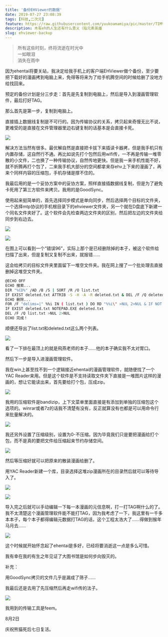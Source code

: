 ```yaml
---
title: '备份EHViewer的数据'
date: 2019-07-27 23:08:39
tags: [科技,二次元]
feature: https://raw.githubusercontent.com/yuukoamamiya/pic/master/TIM%E5%9B%BE%E7%89%8720190726174630.jpg
description: 木有eh的人生还有什么意义（指元素英雄
slug: ehviewer-backup
---
```

> 所有这些时刻，终将流逝在时光中  
> 一如眼泪  
> 消失在雨中  

<!-- more -->

因为ehentai将要关站，我决定给我手机上的客户端EHViewer做个备份，至少要把下载好的漫画拷到电脑上来，免得等将来为了给手机腾空间的时候给删了没地方给找回来。

预定的备份计划是分三步走：首先是先复制到电脑上，然后是导入到漫画管理软件，最后打好TAG。

那么首先是第一步，复制到电脑上。

直接插上数据线复制是不可行的。因为传输协议的关系，拷贝起来奇慢无比不说，更难受的是直接在文件管理器里边右键复制的话基本是会直接卡死。

![](https://raw.githubusercontent.com/yuukoamamiya/pic/master/20190727221850.png)

解决方法当然有很多。最优解自然是直接把卡拔下来插读卡器拷，但是我手机只有内置存储，这自然行不通。再比如说先打个包然后用wifi传，一不再是传输一堆零散的小文件，二也换了一种传输协议，自然传地更快。但是我一来手机性能不好，就不折腾再打个包了，二来我手机大部分的空间都拿来存ehv上下来的漫画了，再来个同样内容的压缩包，手机存储是撑不住的。

我最后用的是一个妥协方案中的妥协方案，照样直接插数据线复制，但是为了避免卡死用了第三方软件来拷贝。我用的是GoodSync。

使用起来挺简单的，首先选择同步模式是单向同步，然后选择两个目标的文件夹，一个选择mtp协议的手机根目录下的ehviewer文件夹，另一个就在D盘底下新建一个同名文件夹好了。这个软件会先检查两边文件夹的区别，然后把左边的文件夹给同步到右边去。

![](https://raw.githubusercontent.com/yuukoamamiya/pic/master/Snipaste_2019-07-26_18-21-42.png)

![](https://raw.githubusercontent.com/yuukoamamiya/pic/master/Snipaste_2019-07-26_21-11-19.png)

在图上可以看到一个“错误96”，实际上那个是已经删除掉的本子，被这个软件给扫描了出来，但是复制又复制不出来，就报错……

这会给拷贝的目标文件夹里面留下一堆空文件夹。我在网上搜了一个批处理去直接删掉这堆空文件夹。

```bash
@ECHO OFF
ECHO 搜索...
DIR "%CD%" /AD /B /S | SORT /R /O list.txt
IF EXIST deleted.txt ATTRIB -S -H -A -R deleted.txt & DEL /F /Q deleted.txt >NUL 2>NUL
ECHO 删除...
FOR /F "delims=|" %%i IN ( list.txt ) DO RD "%%i\" >NUL 2>NUL & IF NOT EXIST "%%i\" ECHO %%i\>>deleted.txt
IF EXIST deleted.txt NOTEPAD.EXE deleted.txt
DEL /F /Q list.txt >NUL 2>NUL
ECHO 完成！
```

顺便还导出了list.txt和deleted.txt这么两个列表。

![](https://raw.githubusercontent.com/yuukoamamiya/pic/master/20190727224601.png)

看了一下排在最顶上的就是飛燕老师的本子……他的本子确实我不太对胃口。



然后下一步是导入进漫画管理软件。

我在win上甚至找不到一个逻辑接近ehentai的漫画管理软件，就随便找了一个YAC Reader来用。但是这个软件是不支持读取文件夹下直接是一堆图片这样的漫画的，想让它能读出来，首先要给打个包，压成zip。

![](https://raw.githubusercontent.com/yuukoamamiya/pic/master/Snipaste_2019-07-27_22-49-25.png)

我用的压缩软件是bandizip，上下文菜单里面直接是有添加到单独的压缩包这个选项的。winrar或者7z的话我不清楚有没有，反正就算没有也都是可以用命令行来批量解决的。

![](https://raw.githubusercontent.com/yuukoamamiya/pic/master/Snipaste_2019-07-27_21-01-50.png)

我还另外设置了压缩级别，设置为0-不压缩。因为毕竟我们只是要把漫画给打个包，而不是真的要把文件给压缩起来节约存储空间。

![](https://raw.githubusercontent.com/yuukoamamiya/pic/master/TIM%E5%9B%BE%E7%89%8720190727225444.png)

然后等压缩好就可以把原来的散装漫画给删了。

用YAC Reader新建一个库，目录选择这堆zip漫画所在的目录然后就可以等待导入了。

![](https://raw.githubusercontent.com/yuukoamamiya/pic/master/TIM%E5%9B%BE%E7%89%8720190727230029.png)

![](https://raw.githubusercontent.com/yuukoamamiya/pic/master/Snipaste_2019-07-27_22-07-57.png)

导入完之后就可以手动编辑一下每一本漫画的元信息啊，打一打TAG啊什么的了。我不太清楚这个漫画管理软件能不能打TAG，因为我考虑了一下，我这里有一千多本本子，每个本子都得编辑元数据打TAG的话，这个工程太浩大了……得做到猴年马月去……

![](https://raw.githubusercontent.com/yuukoamamiya/pic/master/20190727231044.png)

这个时候就开始怀念起了ehentai是多好，已经将要消逝这一点是多么可惜。

我有幸在我的有生之年见证了大图书馆是如何步向毁灭的。




补充：

用GoodSync拷贝的文件几乎是漏成了筛子……

我最后还是去用了先压缩然后再走wifi传的法子。

![](https://raw.githubusercontent.com/yuukoamamiya/pic/master/Snipaste_2019-07-28_14-50-26.png)

我用到的传输工具是feem。


8月2日

庆祝熊猫死后七日复活。
